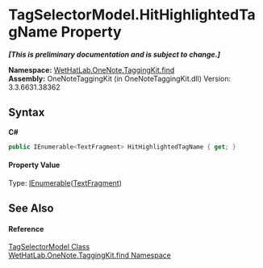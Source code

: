 # TagSelectorModel.HitHighlightedTagName Property 
 _**\[This is preliminary documentation and is subject to change.\]**_

**Namespace:**&nbsp;<a href="0e3a8efd-07d2-1709-b1cd-709153222081">WetHatLab.OneNote.TaggingKit.find</a><br />**Assembly:**&nbsp;OneNoteTaggingKit (in OneNoteTaggingKit.dll) Version: 3.3.6631.38362

## Syntax

**C#**<br />
``` C#
public IEnumerable<TextFragment> HitHighlightedTagName { get; }
```


#### Property Value
Type: <a href="http://msdn2.microsoft.com/en-us/library/9eekhta0" target="_blank">IEnumerable</a>(<a href="f320e495-7b74-f8c1-98f7-e408d87aac42">TextFragment</a>)

## See Also


#### Reference
<a href="093ecf68-9afb-f529-98a7-c27089162014">TagSelectorModel Class</a><br /><a href="0e3a8efd-07d2-1709-b1cd-709153222081">WetHatLab.OneNote.TaggingKit.find Namespace</a><br />